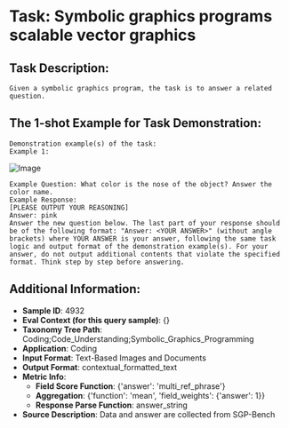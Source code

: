 # Task: Symbolic graphics programs scalable vector graphics

## Task Description:

```
Given a symbolic graphics program, the task is to answer a related question.
```

## The 1-shot Example for Task Demonstration:

```
Demonstration example(s) of the task:
Example 1:
```

![Image](color_173.png)

```
Example Question: What color is the nose of the object? Answer the color name.
Example Response:
[PLEASE OUTPUT YOUR REASONING]
Answer: pink
Answer the new question below. The last part of your response should be of the following format: "Answer: <YOUR ANSWER>" (without angle brackets) where YOUR ANSWER is your answer, following the same task logic and output format of the demonstration example(s). For your answer, do not output additional contents that violate the specified format. Think step by step before answering.
```

## Additional Information:

- **Sample ID**: 4932
- **Eval Context (for this query sample)**: {}
- **Taxonomy Tree Path**: Coding;Code_Understanding;Symbolic_Graphics_Programming
- **Application**: Coding
- **Input Format**: Text-Based Images and Documents
- **Output Format**: contextual_formatted_text
- **Metric Info**:
  - **Field Score Function**: {'answer': 'multi_ref_phrase'}
  - **Aggregation**: {'function': 'mean', 'field_weights': {'answer': 1}}
  - **Response Parse Function**: answer_string
- **Source Description**: Data and answer are collected from SGP-Bench
